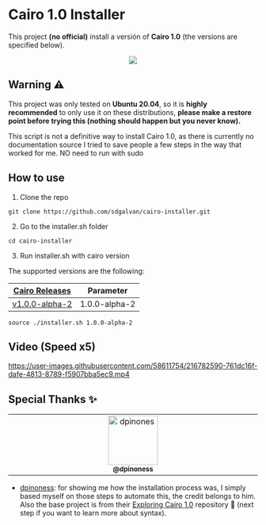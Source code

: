 
# Cairo 1.0 Installer
This project **(no official)** install a versión of **Cairo 1.0** (the versions are specified below).

<div align="center">
<img src="https://user-images.githubusercontent.com/58611754/216784658-9dc15953-fc7e-4dd7-8ba3-03cb69d0565b.png">
</div>

## Warning ⚠️
This project was only tested on **Ubuntu 20.04**, so it is **highly recommended** to only use it on these distributions, **please make a restore point before trying this (nothing should happen but you never know).**

This script is not a definitive way to install Cairo 1.0, as there is currently no documentation source I tried to save people a few steps in the way that worked for me. NO need to run with sudo

## How to use
1. Clone the repo
```
git clone https://github.com/sdgalvan/cairo-installer.git
```
2. Go to the installer.sh folder
```
cd cairo-installer
```
3. Run installer.sh with cairo version 

The supported versions are the following:

| [Cairo Releases](https://github.com/starkware-libs/cairo/releases/)  | Parameter |
| -------------  | ------------- |
| [v1.0.0-alpha-2](https://github.com/starkware-libs/cairo/releases/tag/v1.0.0-alpha.2)   | 1.0.0-alpha-2 |
```
source ./installer.sh 1.0.0-alpha-2
```

## Video (Speed x5)
https://user-images.githubusercontent.com/58611754/216782590-761dc16f-dafe-4813-8789-f5907bba5ec9.mp4

## Special Thanks ✨

<table>
  <tbody>
    <tr>
      <td align="center" valign="top" width="14.28%"><a href="https://twitter.com/dpinoness"><img src="https://pbs.twimg.com/profile_images/1587466995762618369/lTHHd9UL_400x400.jpg" width="100px;" alt="dpinones "/><br /><sub><b>@dpinoness</b></sub></a><br /><a href="https://twitter.com/dpinoness" title="Twitter"></a></td>
    </tr>
  </tbody>
</table>

- [dpinoness](https://github.com/dpinones): for showing me how the installation process was, I simply based myself on those steps to automate this, the credit belongs to him. Also the base project is from their [Exploring Cairo 1.0](https://github.com/dpinones/exploring-of-cairo-1) repository 🤣 (next step if you want to learn more about syntax).
